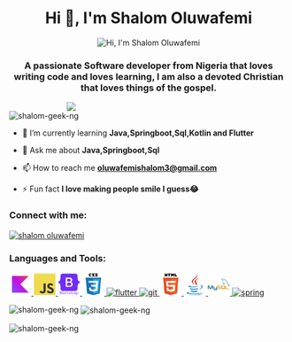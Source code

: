 <h1 align="center">Hi 👋, I'm Shalom Oluwafemi</h1>
<p align="center">
  <img src="https://media1.tenor.com/m/GfSX-u7VGM4AAAAC/coding.gif" alt="Hi, I'm Shalom Oluwafemi" width="400">
</p>
<h3 align="center">A passionate Software developer from Nigeria that loves writing code and loves learning, I am also a devoted Christian that loves things of the gospel.</h3>

<img align="right" width="400" src="https://media1.tenor.com/m/wA8Gx_UqnY4AAAAC/coding.gif">


<p align="left"> <img src="https://komarev.com/ghpvc/?username=shalom-geek-ng&label=Profile%20views&color=0e75b6&style=flat" alt="shalom-geek-ng" /> </p>

- 🌱 I’m currently learning **Java,Springboot,Sql,Kotlin and Flutter**

- 💬 Ask me about **Java,Springboot,Sql**

- 📫 How to reach me **oluwafemishalom3@gmail.com**

- ⚡ Fun fact **I love making people smile I guess😂**

<h3 align="left">Connect with me:</h3>
<p align="left">
<a href="https://linkedin.com/in/shalom oluwafemi" target="blank"><img align="center" src="https://raw.githubusercontent.com/rahuldkjain/github-profile-readme-generator/master/src/images/icons/Social/linked-in-alt.svg" alt="shalom oluwafemi" height="30" width="40" /></a>
</p>

<h3 align="left">Languages and Tools:</h3>
<p align="left">
  <a href="https://kotlinlang.org/" target="_blank" rel="noreferrer"> 
    <img src="https://raw.githubusercontent.com/devicons/devicon/master/icons/kotlin/kotlin-original.svg" alt="kotlin" width="40" height="40"/> 
  </a> 
  <a href="https://developer.mozilla.org/en-US/docs/Web/JavaScript" target="_blank" rel="noreferrer"> 
    <img src="https://raw.githubusercontent.com/devicons/devicon/master/icons/javascript/javascript-original.svg" alt="javascript" width="40" height="40"/> 
  </a>
  <a href="https://getbootstrap.com" target="_blank" rel="noreferrer"> 
    <img src="https://raw.githubusercontent.com/devicons/devicon/master/icons/bootstrap/bootstrap-plain-wordmark.svg" alt="bootstrap" width="40" height="40"/> 
  </a> 
  <a href="https://www.w3schools.com/css/" target="_blank" rel="noreferrer"> 
    <img src="https://raw.githubusercontent.com/devicons/devicon/master/icons/css3/css3-original-wordmark.svg" alt="css3" width="40" height="40"/> 
  </a> 
  <a href="https://flutter.dev" target="_blank" rel="noreferrer"> 
    <img src="https://www.vectorlogo.zone/logos/flutterio/flutterio-icon.svg" alt="flutter" width="40" height="40"/> 
  </a> 
  <a href="https://git-scm.com/" target="_blank" rel="noreferrer"> 
    <img src="https://www.vectorlogo.zone/logos/git-scm/git-scm-icon.svg" alt="git" width="40" height="40"/> 
  </a> 
  <a href="https://www.w3.org/html/" target="_blank" rel="noreferrer"> 
    <img src="https://raw.githubusercontent.com/devicons/devicon/master/icons/html5/html5-original-wordmark.svg" alt="html5" width="40" height="40"/> 
  </a> 
  <a href="https://www.java.com" target="_blank" rel="noreferrer"> 
    <img src="https://raw.githubusercontent.com/devicons/devicon/master/icons/java/java-original.svg" alt="java" width="40" height="40"/> 
  </a> 
  <a href="https://www.mysql.com/" target="_blank" rel="noreferrer"> 
    <img src="https://raw.githubusercontent.com/devicons/devicon/master/icons/mysql/mysql-original-wordmark.svg" alt="mysql" width="40" height="40"/> 
  </a> 
  <a href="https://spring.io/" target="_blank" rel="noreferrer"> 
    <img src="https://www.vectorlogo.zone/logos/springio/springio-icon.svg" alt="spring" width="40" height="40"/> 
  </a> 
</p>


<p><img align="left" src="https://github-readme-stats.vercel.app/api/top-langs?username=shalom-geek-ng&show_icons=true&locale=en&layout=compact" alt="shalom-geek-ng" /></p>

<p>&nbsp;<img align="center" src="https://github-readme-stats.vercel.app/api?username=shalom-geek-ng&show_icons=true&locale=en" alt="shalom-geek-ng" /></p>

<p><img align="center" src="https://github-readme-streak-stats.herokuapp.com/?user=shalom-geek-ng&" alt="shalom-geek-ng" /></p>
